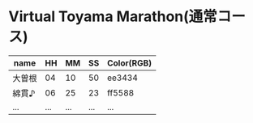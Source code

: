Virtual Toyama Marathon(通常コース)
====

|name|HH|MM|SS|Color(RGB)|
|--|--|--|--|--|
|大曽根|04|10|50|ee3434|
|綿貫♪|06|25|23|ff5588|
|...|...|...|...|...|